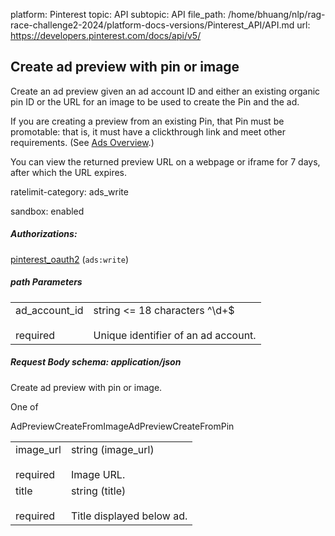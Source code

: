 platform: Pinterest
topic: API
subtopic: API
file_path: /home/bhuang/nlp/rag-race-challenge2-2024/platform-docs-versions/Pinterest_API/API.md
url: https://developers.pinterest.com/docs/api/v5/


## [](#operation/ad_previews/create)Create ad preview with pin or image

Create an ad preview given an ad account ID and either an existing organic pin ID or the URL for an image to be used to create the Pin and the ad.

If you are creating a preview from an existing Pin, that Pin must be promotable: that is, it must have a clickthrough link and meet other requirements. (See [Ads Overview](https://help.pinterest.com/en/business/article/promoted-pins-overview).)

You can view the returned preview URL on a webpage or iframe for 7 days, after which the URL expires.

ratelimit-category: ads\_write

sandbox: enabled

##### Authorizations:

[pinterest\_oauth2](#section/Authentication/pinterest_oauth2) (`ads:write`)

##### path Parameters

|     |     |
| --- | --- |
| ad\_account\_id<br><br>required | string <= 18 characters ^\\d+$<br><br>Unique identifier of an ad account. |

##### Request Body schema: application/json

Create ad preview with pin or image.

One of

AdPreviewCreateFromImageAdPreviewCreateFromPin

|     |     |
| --- | --- |
| image\_url<br><br>required | string (image\_url)<br><br>Image URL. |
| title<br><br>required | string (title)<br><br>Title displayed below ad. |
